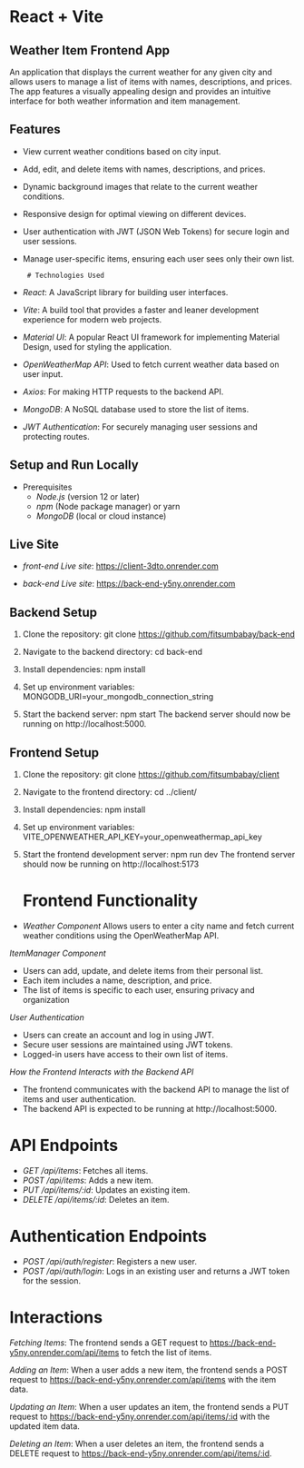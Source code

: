 # React + Vite


## Weather Item Frontend App
An application that displays the current weather for any given city and allows users to manage a list of items with names, descriptions, and prices. The app features a visually appealing design and provides an intuitive interface for both weather information and item management.

## Features
- View current weather conditions based on city input.
- Add, edit, and delete items with names, descriptions, and prices.
- Dynamic background images that relate to the current weather conditions.
- Responsive design for optimal viewing on different devices.
- User authentication with JWT (JSON Web Tokens) for secure login and user sessions.
- Manage user-specific items, ensuring each user sees only their own list.


       # Technologies Used
- *React*: A JavaScript library for building user interfaces.
- *Vite*: A build tool that provides a faster and leaner development experience for modern web projects.
- *Material UI*: A popular React UI framework for implementing Material Design, used for styling the application.
- *OpenWeatherMap API*: Used to fetch current weather data based on user input.
- *Axios*: For making HTTP requests to the backend API.
- *MongoDB*: A NoSQL database used to store the list of items.
- *JWT Authentication*: For securely managing user sessions and protecting routes.

## Setup and Run Locally
- Prerequisites
  - *Node.js* (version 12 or later)
  - *npm* (Node package manager) or yarn
  - *MongoDB* (local or cloud instance)

 ## Live Site
 - *front-end Live site*: https://client-3dto.onrender.com

 - *back-end Live site*: https://back-end-y5ny.onrender.com


## Backend Setup
1. Clone the repository:
   git clone https://github.com/fitsumbabay/back-end

2. Navigate to the backend directory:
   cd back-end
3. Install dependencies:
   npm install
4. Set up environment variables:
   MONGODB_URI=your_mongodb_connection_string
5. Start the backend server:
   npm start
  The backend server should now be running on http://localhost:5000.


  
## Frontend Setup
1. Clone the repository:
   git clone https://github.com/fitsumbabay/client
2. Navigate to the frontend directory:
  cd ../client/
3. Install dependencies:
  npm install
4. Set up environment variables:
  VITE_OPENWEATHER_API_KEY=your_openweathermap_api_key
5. Start the frontend development server:
  npm run dev
  The frontend server should now be running on http://localhost:5173


    # Frontend Functionality
- *Weather Component*
Allows users to enter a city name and fetch current weather conditions using the OpenWeatherMap API.

*ItemManager Component*
- Users can add, update, and delete items from their personal list.
- Each item includes a name, description, and price.
- The list of items is specific to each user, ensuring privacy and organization

*User Authentication*
- Users can create an account and log in using JWT.
- Secure user sessions are maintained using JWT tokens.
- Logged-in users have access to their own list of items.

*How the Frontend Interacts with the Backend API*
 - The frontend communicates with the backend API to manage the list of items and user authentication.
 - The backend API is expected to be running at http://localhost:5000.


# API Endpoints
 - *GET /api/items*: Fetches all items.
 - *POST /api/items*: Adds a new item.
 - *PUT /api/items/:id*: Updates an existing item.
 - *DELETE /api/items/:id*: Deletes an item.

# Authentication Endpoints
- *POST /api/auth/register*: Registers a new user.
- *POST /api/auth/login*: Logs in an existing user and returns a JWT token for the session.

 # Interactions
*Fetching Items*: The frontend sends a GET request to https://back-end-y5ny.onrender.com/api/items to fetch the list of items.

*Adding an Item*: When a user adds a new item, the frontend sends a POST request to https://back-end-y5ny.onrender.com/api/items with the item data.

*Updating an Item*: When a user updates an item, the frontend sends a PUT request to https://back-end-y5ny.onrender.com/api/items/:id with the updated item data.

*Deleting an Item*: When a user deletes an item, the frontend sends a DELETE request to https://back-end-y5ny.onrender.com/api/items/:id.